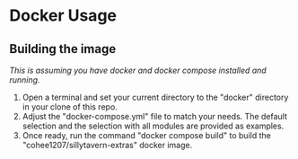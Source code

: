 # Docker Usage

## Building the image

*This is assuming you have docker and docker compose installed and running.*

1. Open a terminal and set your current directory to the "docker" directory in your clone of this repo.
2. Adjust the "docker-compose.yml" file to match your needs. The default selection and the selection with all modules are provided as examples.
3. Once ready, run the command "docker compose build" to build the "cohee1207/sillytavern-extras" docker image.

